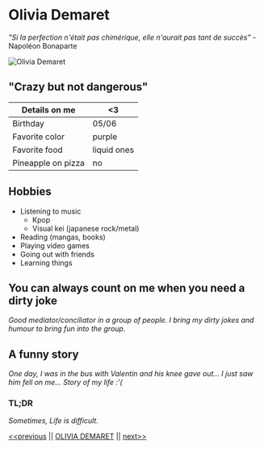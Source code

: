 # Olivia Demaret

 *"Si la perfection n'était pas chimérique, elle n'aurait pas tant de succès"* -Napoléon Bonaparte

![Olivia Demaret](https://media-exp1.licdn.com/dms/image/C4E03AQFjn2r0GK9cpQ/profile-displayphoto-shrink_800_800/0/1660132551105?e=1669852800&v=beta&t=6ZXNLsZrq0G2ukLMr6NJ2OwWjRdEdN9dJmGP-5nZa58)

## "Crazy but not dangerous"

|   Details on me| <3  |
|---|---|
|   Birthday|05/06   |
|  Favorite color | purple   |
|   Favorite food| liquid   ones|
|    Pineapple on pizza| no |

## Hobbies

- Listening to music
    - Kpop
    - Visual kei (japanese rock/metal)
- Reading (mangas, books)
- Playing video games
- Going out with friends
- Learning things

## You can always count on me when you need a dirty joke

*Good mediator/conciliator in a group of people. I bring my dirty jokes and humour to bring fun into the group.*

## A funny story

*One day, I was in the bus with Valentin and his knee gave out... I just saw him fell on me... Story of my life :'(*

### TL;DR

*Sometimes, Life is difficult.*

[<<previous](https://github.com/Sephiryah/markdown-challenge) || [OLIVIA DEMARET](https://github.com/OliviaDemaret/markdown-challenge.git) || [next>>](https://github.com/QuentinRouchet/markdown-challenge)

